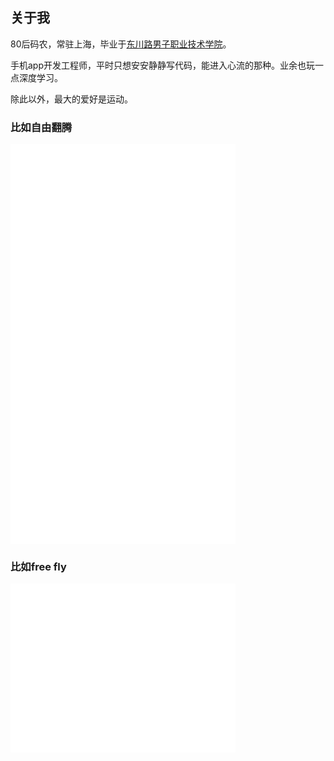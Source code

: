 ## 关于我

80后码农，常驻上海，毕业于[东川路男子职业技术学院](https://www.bilibili.com/video/BV1Mx411Z7Ye?from=search&seid=6030858326565241243)。 

手机app开发工程师，平时只想安安静静写代码，能进入心流的那种。业余也玩一点深度学习。

除此以外，最大的爱好是运动。

### 比如自由翻腾

<iframe src="//player.bilibili.com/player.html?aid=288042069&bvid=BV15f4y1i7rh&cid=265439331&page=1" width="360" height="640" scrolling="no" border="0" frameborder="no" framespacing="0" allowfullscreen="true"> </iframe>

### 比如free fly
<iframe src="//player.bilibili.com/player.html?aid=585579288&bvid=BV1jz4y1C7a2&cid=265487481&page=1" width="360" height="270" scrolling="no" border="0" frameborder="no" framespacing="0" allowfullscreen="true"> </iframe>